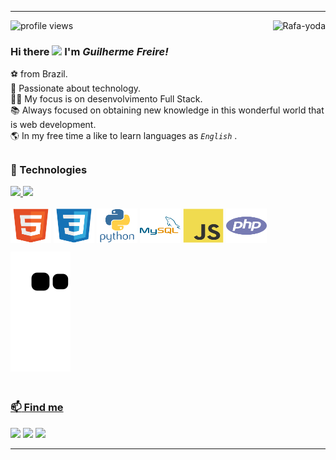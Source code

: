 ***
<div class="background">
<div>
  <img align="right"  alt="Rafa-yoda" src="https://wingware.com/images/blog/quick-select/quick-select-1.gif"/>
</div> 
  
  <p>
  <img src="https://gpvc.arturio.dev/mgckaled" alt="profile views">
</p> 
<p> </p>

### **Hi there <img src="https://i.gifer.com/8RDg.gif" width="30px"> I'm *Guilherme Freire!***


⚽ from Brazil. <br>
💜 Passionate about technology. <br>
👨‍💻 My focus is on  desenvolvimento Full Stack. <br>
📚 Always focused on obtaining new knowledge in this wonderful world that is web development. <br>
🌎 In my free time a like to learn languages as *_`English`_* . <br>

##

**<h3> :rocket: Technologies </h3>**

<div>
  <a href="https://github.com/Guilhemre-bot149">
  <img height="150em" src="https://github-readme-stats.vercel.app/api?username=Guilherme-bot149&show_icons=true&theme=tokyonight&include_all_commits=true&count_private=true"/>
  <img height="150em" src="https://github-readme-stats.vercel.app/api/top-langs/?username=Guilherme-bot149&layout=compact&langs_count=16&theme=tokyonight"/>
</div>
<br>
<div style="display: inline-block">
  <img src="https://raw.githubusercontent.com/devicons/devicon/master/icons/html5/html5-original.svg" height="55" width="65" align="center"/>
  <img src="https://raw.githubusercontent.com/devicons/devicon/master/icons/css3/css3-original.svg" height="55" width="65" align="center"/>
  <img src="https://github.com/devicons/devicon/blob/master/icons/python/python-original-wordmark.svg" height="55" width="65" align="center"/>
  <img src="https://github.com/devicons/devicon/blob/master/icons/mysql/mysql-original-wordmark.svg" height="55" width="65" align="center"/>
  <img src="https://github.com/devicons/devicon/blob/master/icons/javascript/javascript-original.svg" height="55" width="65" align="center"/>
  <img src="https://github.com/devicons/devicon/blob/master/icons/php/php-plain.svg" height="55" width="65" align="center"/>
  
  ![Snake animation](https://github.com/Guilherme-bot149/Guilherme-bot149/blob/output/github-contribution-grid-snake.svg)
</div>
  
##

**<h3>:mailbox: Find me</h3>**
<div> 
  <a href="https://www.linkedin.com/in/guilherme-freire-4921471b4/" target="_blank"><img src="https://img.shields.io/badge/-LinkedIn-%230077B5?style=for-the-badge&logo=linkedin&logoColor=white" target="_blank"></a>
  <a href="https://www.instagram.com/guidev063/" target="_blank"><img src="https://img.shields.io/badge/-Instagram-b5179e?style=for-the-badge&logo=instagram&logoColor=white" target="_blank"></a>
  <a href = "mailto:guilhermeffsilva52@gmail.com"><img src="https://img.shields.io/badge/-Gmail-%23333?style=for-the-badge&logo=gmail&logoColor=white" target="_blank"></a>
</div>
  </div>
  
  
***
